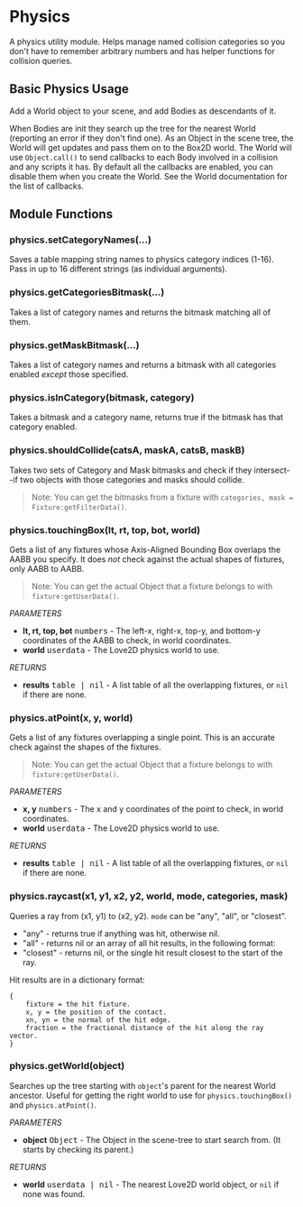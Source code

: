 Physics
=======

A physics utility module. Helps manage named collision categories so you don't have to remember arbitrary numbers and has helper functions for collision queries.

Basic Physics Usage
-------------------

Add a World object to your scene, and add Bodies as descendants of it.

When Bodies are init they search up the tree for the nearest World (reporting an error if they don't find one). As an Object in the scene tree, the World will get updates and pass them on to the Box2D world. The World will use `Object.call()` to send callbacks to each Body involved in a collision and any scripts it has. By default all the callbacks are enabled, you can disable them when you create the World. See the World documentation for the list of callbacks.

Module Functions
----------------

### physics.setCategoryNames(...)
Saves a table mapping string names to physics category indices (1-16). Pass in up to 16 different strings (as individual arguments).

### physics.getCategoriesBitmask(...)
Takes a list of category names and returns the bitmask matching all of them.

### physics.getMaskBitmask(...)
Takes a list of category names and returns a bitmask with all categories enabled _except_ those specified.

### physics.isInCategory(bitmask, category)
Takes a bitmask and a category name, returns true if the bitmask has that category enabled.

### physics.shouldCollide(catsA, maskA, catsB, maskB)
Takes two sets of Category and Mask bitmasks and check if they intersect--if two objects with those categories and masks should collide.

> Note: You can get the bitmasks from a fixture with
`categories, mask = Fixture:getFilterData()`.

### physics.touchingBox(lt, rt, top, bot, world)
Gets a list of any fixtures whose Axis-Aligned Bounding Box overlaps the AABB you specify. It does _not_ check against the actual shapes of fixtures, only AABB to AABB.
> Note: You can get the actual Object that a fixture belongs to with `fixture:getUserData()`.

_PARAMETERS_
* __lt, rt, top, bot__ <kbd>numbers</kbd> - The left-x, right-x, top-y, and bottom-y coordinates of the AABB to check, in world coordinates.
* __world__ <kbd>userdata</kbd> - The Love2D physics world to use.

_RETURNS_
* __results__ <kbd>table | nil</kbd> - A list table of all the overlapping fixtures, or `nil` if there are none.

### physics.atPoint(x, y, world)
Gets a list of any fixtures overlapping a single point. This is an accurate check against the shapes of the fixtures.
> Note: You can get the actual Object that a fixture belongs to with `fixture:getUserData()`.

_PARAMETERS_
* __x, y__ <kbd>numbers</kbd> - The x and y coordinates of the point to check, in world coordinates.
* __world__ <kbd>userdata</kbd> - The Love2D physics world to use.

_RETURNS_
* __results__ <kbd>table | nil</kbd> - A list table of all the overlapping fixtures, or `nil` if there are none.

### physics.raycast(x1, y1, x2, y2, world, mode, categories, mask)
Queries a ray from (x1, y1) to (x2, y2). `mode` can be "any", "all", or "closest".

* "any" - returns true if anything was hit, otherwise nil.
* "all" - returns nil or an array of all hit results, in the following format:
* "closest" - returns nil, or the single hit result closest to the start of the ray.

Hit results are in a dictionary format:
```
{
	fixture = the hit fixture.
	x, y = the position of the contact.
	xn, yn = the normal of the hit edge.
	fraction = the fractional distance of the hit along the ray vector.
}
```

### physics.getWorld(object)
Searches up the tree starting with `object`'s parent for the nearest World ancestor. Useful for getting the right world to use for `physics.touchingBox()` and `physics.atPoint()`.

_PARAMETERS_
* __object__ <kbd>Object</kbd> - The Object in the scene-tree to start search from. (It starts by checking its parent.)

_RETURNS_
* __world__ <kbd>userdata | nil</kbd> - The nearest Love2D world object, or `nil` if none was found.
